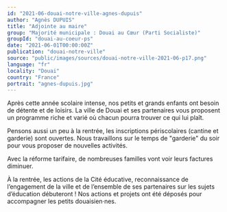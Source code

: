 ```yaml
---
id: "2021-06-douai-notre-ville-agnes-dupuis"
author: "Agnès DUPUIS"
title: "Adjointe au maire"
group: "Majorité municipale : Douai au Cœur (Parti Socialiste)"
groupId: "douai-au-coeur-ps"
date: "2021-06-01T00:00:00Z"
publication: "douai-notre-ville"
source: "public/images/sources/douai-notre-ville-2021-06-p17.png"
language: "fr"
locality: "Douai"
country: "France"
portrait: "agnes-dupuis.jpg"
---
```


Après cette année scolaire intense, nos petits et grands enfants ont besoin de détente et de loisirs. La ville de Douai et ses partenaires vous proposent un programme riche et varié où chacun pourra trouver ce qui lui plaît.

Pensons aussi un peu à la rentrée, les inscriptions périscolaires (cantine et garderie) sont ouvertes. Nous travaillons sur le temps de "garderie" du soir pour vous proposer de nouvelles activités.

Avec la réforme  tarifaire, de nombreuses familles vont voir leurs factures diminuer.

À la rentrée, les actions de la Cité éducative, reconnaissance de l’engagement de la ville et de l’ensemble de ses partenaires sur les sujets d’éducation débuteront ! Nos actions et projets ont été déposés pour accompagner les petits douaisien·nes.
